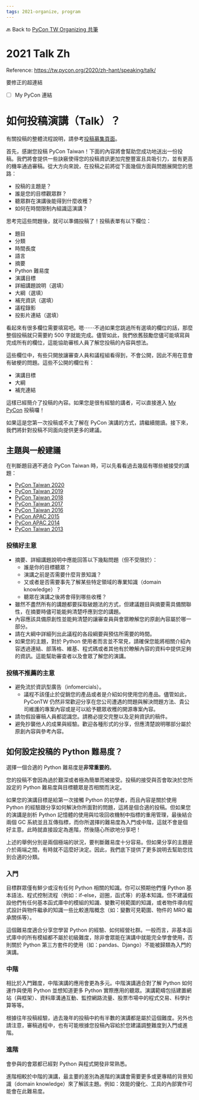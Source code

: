 ```yaml
---
tags: 2021-organize, program
---
```


🔙 Back to [PyCon TW Organizing 共筆](https://hackmd.io/@pycontw/SyG5_GrED/https%3A%2F%2Fhackmd.io%2F%40pycontw%2FByi2hyM9w)


# 2021 Talk Zh

Reference: https://tw.pycon.org/2020/zh-hant/speaking/talk/

要修正的超連結
* [ ] My PyCon 連結


# 如何投稿演講（Talk）？

有關投稿的整體流程說明，請參考[投稿募集頁面](https://tw.pycon.org/latest#/proposal)。

首先，感謝您投稿 PyCon Taiwan！下面的內容將會幫助您成功地送出一份投稿。我們將會提供一些訣竅使得您的投稿資訊更加完整豐富且具吸引力，並有更高的機率通過審稿。從大方向來說，在投稿之前將從下面幾個方面與問題展開您的思路：

* 投稿的主題是？
* 誰是您的目標觀眾群？
* 聽眾群在演講後能得到什麼收穫？
* 如何在時間限制內組識這演講？

思考完這些問題後，就可以準備投稿了！投稿表單有以下欄位：

* 題目
* 分類
* 時間長度
* 語言
* 摘要
* Python 難易度
* 演講目標
* 詳細講題說明（選填）
* 大綱（選填）
* 補充資訊（選填）
* 議程錄影
* 投影片連結（選填）


看起來有很多欄位需要填寫吧。嗯⋯⋯不過如果您跳過所有選填的欄位的話，那麼整個投稿就只需要約 500 字就能完成。儘管如此，我們依舊鼓勵您儘可能填寫與完成所有的欄位，這能協助審核人員了解您投稿的內容與想法。

這些欄位中，有些只開放讓審查人員和議程組看得到，不會公開，因此不用在意會有破梗的問題。這些不公開的欄位有：

* 演講目標
* 大綱
* 補充連結

這樣已經簡介了投稿的內容。如果您是很有經驗的講者，可以直接進入 [My PyCon]() 投稿囉！

如果這是您第一次投稿或不太了解在 PyCon 演講的方式，請繼續閱讀。接下來，我們將針對投稿不同面向提供更多的建議。

## 主題與一般建議

在判斷題目適不適合 PyCon Taiwan 時，可以先看看過去幾屆有哪些被接受的講題：

* [PyCon Taiwan 2020](https://tw.pycon.org/2020/zh-hant/conference/schedule/)
* [PyCon Taiwan 2019](https://tw.pycon.org/2019/zh-hant/events/schedule/)
* [PyCon Taiwan 2018](https://tw.pycon.org/2018/zh-hant/events/schedule/)
* [PyCon Taiwan 2017](https://tw.pycon.org/2017/zh-hant/events/schedule/)
* [PyCon Taiwan 2016](https://tw.pycon.org/2016/zh-hant/events/schedule/)
* [PyCon APAC 2015](https://tw.pycon.org/2015apac/zh/schedule/)
* [PyCon APAC 2014](https://tw.pycon.org/2014apac/zh/program/)
* [PyCon Taiwan 2013](https://tw.pycon.org/2013/zh/program/)


### 投稿好主意

* 摘要、詳細講題說明中應能回答以下幾點問題（但不受限於）：
    * 誰是你的目標聽眾？
    * 演講之前是否需要什麼背景知識？
    * 又或者是否需要事先了解某些特定領域的專業知識（domain knowledge）？
    * 聽眾在演講之後將會得到哪些收穫？
* 雖然不盡然所有的講題都要採取破題法的方式，但建議題目與摘要需具備關聯性，在摘要時儘可能能夠清楚呼應到您的講題。
* 內容應該具備原創性並能夠清楚的讓審查員與會眾瞭解您的原創內容屬於哪一部分。
* 請在大綱中詳細列出此議程的各段綱要與預估所需要的時間。
* 如果您的主題，對於 Python 使用者而言並不常見，請確保您能將相關介紹內容透過連結、部落格、維基、程式碼或者其他有於瞭解內容的資料中提供足夠的資訊。這能幫助審查者以及會眾了解您的演講。

### 投稿不推薦的主意

* 避免流於資訊型廣告（infomercials）。
    * 議程不該僅止於促銷您的產品或者是介紹如何使用您的產品。儘管如此，PyConTW 仍然非常歡迎分享在您公司遭遇的問題與解決問題方法、貴公司維護的專案內容或是可以給予聽眾收穫的開源專案內容。
* 請勿假設審稿人員都認識您。請務必提交完整以及足夠資訊的稿件。
* 避免抄襲他人的成果與經驗。歡迎各種形式的分享，但應清楚說明哪部分屬於原創內容與參考內容。

## 如何設定投稿的 Python 難易度？

選擇一個合適的 Python 難易度是**非常重要的**。

您的投稿不會因為過於艱深或者極為簡單而被接受。投稿的接受與否會取決於您所設定的 Python 難易度與目標聽眾是否相關而決定。

如果您的演講目標是給第一次接觸 Python 的初學者，而且內容是關於使用 Python 的經驗跟分享如何解決你所面對的問題，這將是個合適的投稿。但如果您的演講是剖析 Python 記憶體的使用與垃圾回收機制中指標的重用管理，最後結合兩個 GC 系統並且互傳指標，而你所選擇的難易度為入門或中階，這就不會是個好主意。此時就直接設定為進階，然後隨心所欲地分享吧！

上述的舉例分別是兩個極端的狀況，要判斷難易度十分容易。但如果分享的主題是介於兩端之間，有時就不這麼好決定。因此，我們底下提供了更多說明去幫助您找到合適的分類。


### 入門

目標群眾僅有鮮少或沒有任何 Python 相關的知識。你可以預期他們懂 Python 基本語法、程式控制流程（例如：if-else，迴圈，函式等）的基本知識。但不建議假設他們有任何基本函式庫中的模組的知識、變數可視範圍的知識，或者物件導向程式設計與物件繼承的知識一些比較進階概念（如：變數可見範圍、物件的 MRO 繼承關係等）。

這個難易度適合分享您學習 Python 的經驗、如何經營社群。一般而言，非基本函式庫中的所有模組都不屬於初級難度，除非會眾能在演講中就能完全學會使用，否則關於 Python 第三方套件的使用（如：pandas、Django）不能被歸類為入門的演講。



### 中階

相比於入門難度，中階演講的應用會更為多元。中階演講適合對了解 Python 如何運作與使用 Python 並想知道更多 Python 實際應用的聽眾。演講範疇包括建置網站（與框架）、資料庫溝通互動、監控網路流量、股票市場中的程式交易、科學計算等等。

根據往年投稿經驗，過去幾年的投稿中約有半數的演講都是屬於這個難度。另外也請注意，審稿過程中，也有可能根據您投稿內容給於您建議調整難度到入門或進階。

### 進階

會參與的會眾都已經對 Python 與程式開發非常熟悉。

進階相較於中階的演講，最主要的差別為進階的演講會需要更多或更專精的背景知識（domain knowledge）來了解該主題。例如：效能的優化、工具的內部實作可能會在此難易度。


